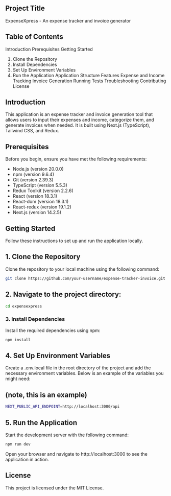 ## Project Title
ExpenseXpress - An expense tracker and invoice generator

## Table of Contents
Introduction
Prerequisites
Getting Started
1. Clone the Repository
2. Install Dependencies
3. Set Up Environment Variables
4. Run the Application
Application Structure
Features
Expense and Income Tracking
Invoice Generation
Running Tests
Troubleshooting
Contributing
License

## Introduction
This application is an expense tracker and invoice generation tool that allows users to input their expenses and income, categorize them, and generate invoices when needed. It is built using Next.js (TypeScript), Tailwind CSS, and Redux.

## Prerequisites
Before you begin, ensure you have met the following requirements:

* Node.js (version 20.0.0)
* npm (version 9.6.4)
* Git (version 2.39.3)
* TypeScript (version 5.5.3)
* Redux Toolkit (version 2.2.6)
* React (version 18.3.1)
* React-dom (version 18.3.1)
* React-redux (version 19.1.2)
* Next.js (version 14.2.5)

## Getting Started
Follow these instructions to set up and run the application locally.

## 1. Clone the Repository
Clone the repository to your local machine using the following command:

```bash
git clone https://github.com/your-username/expense-tracker-invoice.git
```

## 2. Navigate to the project directory:

```bash
cd expensexpress
```

### 3. Install Dependencies
Install the required dependencies using npm:

```bash
npm install
```

## 4. Set Up Environment Variables
Create a .env.local file in the root directory of the project and add the necessary environment variables. Below is an example of the variables you might need:

## (note, this is an example)
```bash
NEXT_PUBLIC_API_ENDPOINT=http://localhost:3000/api
```

## 5. Run the Application
Start the development server with the following command:

```bash
npm run dev
```

Open your browser and navigate to http://localhost:3000 to see the application in action.

## License
This project is licensed under the MIT License. 
